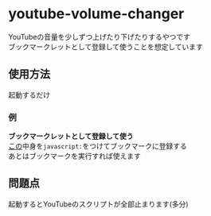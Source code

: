 # youtube-volume-changer
YouTubeの音量を少しずつ上げたり下げたりするやつです  
ブックマークレットとして登録して使うことを想定しています
## 使用方法
起動するだけ
### 例
**ブックマークレットとして登録して使う**  
[この](https://github.com/owatu1234/youtube-volume-changer/blob/master/compressed.js)中身を`javascript:`をつけてブックマークに登録する  
あとはブックマークを実行すれば使えます
## 問題点
起動するとYouTubeのスクリプトが全部止まります(多分)
